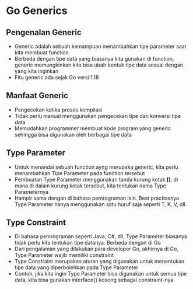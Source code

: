 # Go Generics

## Pengenalan Generic
- Generic adalah sebuah kemampuan menambahkan tipe parameter saat kita membuat function
- Berbeda dengan tipe data yang biasanya kita gunakan di function, generic memungkinkan kita bisa ubah bentuk tipe data sesuai dengan yang kita inginkan
- Fitu generic ada sejak Go versi 1.18

## Manfaat Generic
- Pengecekan ketika proses kompilasi
- Tidak perlu manual menggunakan pengecekan tipe dan konversi tipe data
- Memudahkan programmer membuat kode program yang generic sehingga bisa digunakan oleh berbagai tipe data

## Type Parameter
- Untuk menandai sebuah function ayng merupaka generic, kita perlu menambahkan Tipe Parameter pada function tersebut
- Pembuatan Type Parameter menggunakan tanda kurung kotak **[]**, di mana di dalam kurung kotak tersebut, kita tentukan nama Type Parameternya
- Hampir sama dengan di bahasa pemrograman lain. Best practicenya Type Parameter hanya menggunakan satu huruf saja seperti T, K, V, dll.

## Type Constraint
- Di bahasa pemrograman seperti Java, C#, dll, Type Parameter biasanya tidak perlu kita tentukan tipe datanya. Berbeda dengan di Go
- Dari pengalaman yang dilakukan para developer Go, akhirnya di Go, Type Parameter wajib memiliki constraint
- Type Constraint merupakan aturan yang digunakan untuk menentukan tipe data yang diperbolehkan pada Type Parameter
- Contoh, jika kita ingin Type Parameter bisa digunakan untuk semua tipe data, kita bisa gunakan interface{} kosong sebagai constraint-nya


